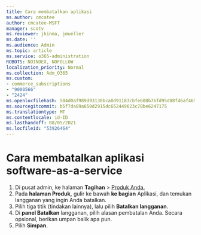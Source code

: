 ```yaml
---
title: Cara membatalkan aplikasi
ms.author: cmcatee
author: cmcatee-MSFT
manager: scotv
ms.reviewer: jkinma, jmueller
ms.date: ''
ms.audience: Admin
ms.topic: article
ms.service: o365-administration
ROBOTS: NOINDEX, NOFOLLOW
localization_priority: Normal
ms.collection: Adm_O365
ms.custom:
- commerce_subscriptions
- "9000566"
- "2424"
ms.openlocfilehash: 504d0af989d93130bca0d91183cbfe608b76fd95d88f46af465e87cff1f052df
ms.sourcegitcommit: b5f7da89a650d2915dc652449623c78be6247175
ms.translationtype: MT
ms.contentlocale: id-ID
ms.lasthandoff: 08/05/2021
ms.locfileid: "53926464"
---
```

# <a name="how-to-cancel-software-as-a-service-apps"></a>Cara membatalkan aplikasi software-as-a-service

1. Di pusat admin, ke halaman **Tagihan**  >  [Produk Anda.](https://go.microsoft.com/fwlink/p/?linkid=842054)
2. Pada **halaman Produk,** gulir ke bawah **ke bagian** Aplikasi, dan temukan langganan yang ingin Anda batalkan. 
3. Pilih tiga titik (tindakan lainnya), lalu pilih **Batalkan langganan**.
4. Di **panel Batalkan** langganan, pilih alasan pembatalan Anda. Secara opsional, berikan umpan balik apa pun.
5. Pilih **Simpan**.